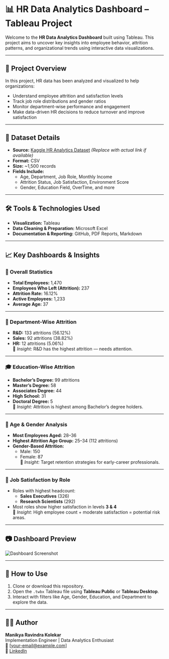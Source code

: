 # 📊 HR Data Analytics Dashboard – Tableau Project

Welcome to the **HR Data Analytics Dashboard** built using Tableau. This project aims to uncover key insights into employee behavior, attrition patterns, and organizational trends using interactive data visualizations.

---

## 📌 Project Overview

In this project, HR data has been analyzed and visualized to help organizations:
- Understand employee attrition and satisfaction levels
- Track job role distributions and gender ratios
- Monitor department-wise performance and engagement
- Make data-driven HR decisions to reduce turnover and improve satisfaction

---

## 🧾 Dataset Details

- **Source:** [Kaggle HR Analytics Dataset](https://www.kaggle.com/datasets) *(Replace with actual link if available)*
- **Format:** CSV
- **Size:** ~1,500 records
- **Fields Include:** 
  - Age, Department, Job Role, Monthly Income
  - Attrition Status, Job Satisfaction, Environment Score
  - Gender, Education Field, OverTime, and more

---

## 🛠️ Tools & Technologies Used

- **Visualization:** Tableau
- **Data Cleaning & Preparation:** Microsoft Excel
- **Documentation & Reporting:** GitHub, PDF Reports, Markdown

---

## 📈 Key Dashboards & Insights

### 🔢 Overall Statistics
- **Total Employees:** 1,470  
- **Employees Who Left (Attrition):** 237  
- **Attrition Rate:** 16.12%  
- **Active Employees:** 1,233  
- **Average Age:** 37  

---

### 🏢 Department-Wise Attrition
- **R&D:** 133 attritions (56.12%)  
- **Sales:** 92 attritions (38.82%)  
- **HR:** 12 attritions (5.06%)  
📌 *Insight:* R&D has the highest attrition — needs attention.

---

### 🎓 Education-Wise Attrition
- **Bachelor’s Degree:** 99 attritions  
- **Master’s Degree:** 58  
- **Associates Degree:** 44  
- **High School:** 31  
- **Doctoral Degree:** 5  
📌 *Insight:* Attrition is highest among Bachelor’s degree holders.

---

### 👥 Age & Gender Analysis
- **Most Employees Aged:** 28–36  
- **Highest Attrition Age Group:** 25–34 (112 attritions)  
- **Gender-Based Attrition:**  
  - Male: 150  
  - Female: 87  
📌 *Insight:* Target retention strategies for early-career professionals.

---

### 💼 Job Satisfaction by Role
- Roles with highest headcount:  
  - **Sales Executives** (326)  
  - **Research Scientists** (292)  
- Most roles show higher satisfaction in levels **3 & 4**  
📌 *Insight:* High employee count + moderate satisfaction = potential risk areas.

---

## 📷 Dashboard Preview

![Dashboard Screenshot](Images/dashboard_screenshot.png)

---

## 🚀 How to Use

1. Clone or download this repository.
2. Open the `.twbx` Tableau file using **Tableau Public** or **Tableau Desktop**.
3. Interact with filters like Age, Gender, Education, and Department to explore the data.

---

## 🙋‍♂️ Author

**Manikya Ravindra Kolekar**  
Implementation Engineer | Data Analytics Enthusiast  
📧 [your-email@example.com]  
🔗 [LinkedIn](https://linkedin.com/in/your-profile)




